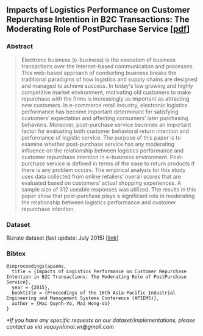 ## Impacts of Logistics Performance on Customer Repurchase Intention in B2C Transactions: The Moderating Role of PostPurchase Service [[pdf](https://www.researchgate.net/publication/319135838_Impacts_of_Logistics_Performance_on_Customer_Repurchase_Intention_in_B2C_Transactions_The_Moderating_Role_of_Post-Purchase_Service)]

### Abstract

> Electronic business (e-business) is the execution of business transactions over the Internet-based communication and processes. This web-based approach of conducting business breaks the traditional paradigms of how logistics and supply chains are designed and managed to achieve success. In today's low growing and highly competitive market environment, motivating old customers to make repurchase with the firms is increasingly as important as attracting new customers. In e-commerce retail industry, electronic logistics performance has become important determinant for satisfying customers’ expectation and affecting consumers’ later purchasing behaviors. Moreover, post-purchase service becomes an important factor for evaluating both customer behavioral return intention and performance of logistic service. The purpose of this paper is to examine whether post-purchase service has any moderating influence on the relationship between logistics performance and customer repurchase intention in e-business environment. Post-purchase service is defined in terms of the ease to return products if there is any problem occurs. The empirical analysis for this study uses data collected from online retailers’ overall scores that are evaluated based on customers’ actual shopping experiences. A sample size of 312 useable responses was utilized. The results in this paper show that post-purchase plays a significant role in moderating the relationship between logistics performance and customer repurchase intention.

### Dataset

Bizrate dataset (last update: July 2015) [[link](https://github.com/vqmai/apiems2015/blob/master/000_Bizrate%20data.zip)]

### Bibtex
```
@inproceedings{apiems,
  title = {Impacts of Logistics Performance on Customer Repurchase Intention in B2C Transactions: The Moderating Role of PostPurchase Service},
  year = {2015},
  booktitle = {Proceedings of the 16th Asia-Pacific Industrial Engineering and Management Systems Conference (APIEMS)},
  author = {Mai Quynh-Vo, Mai Hong-Vo}
}
```

_*If you have any specific requests on our dataset/implementations, please contact us via voquynhmai.vn@gmail.com_
